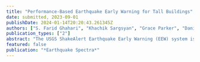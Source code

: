 ```yaml
---
title: "Performance-Based Earthquake Early Warning for Tall Buildings"
date: submitted, 2023-09-01
publishDate: 2024-01-14T20:20:43.261345Z
authors: ["S. Farid Ghahari", "Khachik Sargsyan", "Grace Parker", "Daniel Swensen", "Mehmet Çelebi", "Hamid Haddadi", "Ertugrul Taciroglu"]
publication_types: ["2"]
abstract: "The USGS ShakeAlert Earthquake Early Warning (EEW) system issues a warning to residents on the West Coast of the US seconds before damaging waves arrive, if the expected ground level shaking exceeds a certain threshold. However, residents in tall buildings may experience much greater motion due to the dynamic response of the buildings, as observed during the recent 2019 Ridgecrest earthquake. Therefore, there is an ongoing effort to extend the EEW system to include the contribution of building response in order to provide a more accurate estimation of the expected shaking intensity, especially for tall buildings. Unfortunately, the supposedly ideal solution of analyzing detailed Finite Element (FE) models of buildings under predicted ground motion time histories is not theoretically or practically feasible at the moment. The authors have recently investigated existing simple methods to estimate Peak Floor Acceleration (PFA) based on estimated Peak Ground Acceleration (PGA), showing these simple formulas are not suitable for PFA estimation unless the modal properties of the building and accurate ground motion response spectra are available. Instead, this paper explores another approach by extending the PEER PBEE (Performance-Based Earthquake Engineering) to EEW, considering that every component involved in building response prediction is uncertain in the EEW scenario. While this idea is not new and has been proposed by other researchers, it has two shortcomings: 1) the simple beam model used for response prediction is prone to modeling uncertainty, which has not been quantified, and 2) the ground motions used for probabilistic demand models are not suitable for EEW applications. In this paper, we address these two issues by incorporating modeling errors into the parameters of the beam model and by using a new set of ground motions, respectively. We demonstrate how this approach could practically work by utilizing data from a 52-story building in downtown Los Angeles. The criteria and thresholds for comparing the estimated PFA are beyond the scope of this study, but using those employed by previous researchers shows that if PGA is accurately estimated, this approach can predict the appropriate level of human comfort in tall buildings."
featured: false
publication: "*Earthquake Spectra*"
---
```


